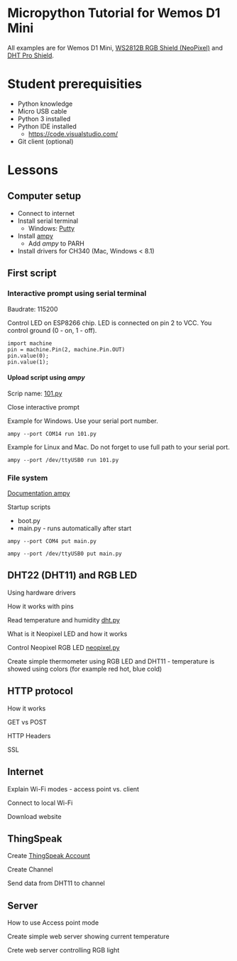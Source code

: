 # Micropython Tutorial for Wemos D1 Mini

All examples are for Wemos D1 Mini, [WS2812B RGB Shield (NeoPixel)](https://www.wemos.cc/product/ws2812b-rgb-shield.html) and [DHT Pro Shield](https://www.wemos.cc/product/dht-pro-shield.html).

# Student prerequisities

* Python knowledge
* Micro USB cable
* Python 3 installed
* Python IDE installed
  * https://code.visualstudio.com/
* Git client (optional)

# Lessons

## Computer setup

* Connect to internet
* Install serial terminal 
  * Windows: [Putty](http://www.putty.org/)
* Install [ampy](https://learn.adafruit.com/micropython-basics-load-files-and-run-code/overview)
  * Add _ampy_ to PARH
* Install drivers for CH340 (Mac, Windows < 8.1)

## First script

### Interactive prompt using serial terminal

Baudrate: 115200

Control LED on ESP8266 chip. LED is connected on pin 2 to VCC. You control ground (0 - on, 1 - off).

```
import machine
pin = machine.Pin(2, machine.Pin.OUT)
pin.value(0);
pin.value(1);
```

#### Upload script using _ampy_

Scrip name: [101.py](101.py)

Close interactive prompt

Example for Windows. Use your serial port number.

```
ampy --port COM14 run 101.py
```

Example for Linux and Mac. Do not forget to use full path to your serial port.

```
ampy --port /dev/ttyUSB0 run 101.py
```

### File system

[Documentation ampy](https://learn.adafruit.com/micropython-basics-load-files-and-run-code/file-operations)

Startup scripts
* boot.py
* main.py - runs automatically after start

```
ampy --port COM4 put main.py
```

```
ampy --port /dev/ttyUSB0 put main.py
```

## DHT22 (DHT11) and RGB LED

Using hardware drivers

How it works with pins

Read temperature and humidity [dht.py](dht.py)

What is it Neopixel LED and how it works

Control Neopixel RGB LED [neopixel.py](neopixel.py)

Create simple thermometer using RGB LED and DHT11 - temperature is showed using colors (for example red hot, blue cold)

## HTTP protocol

How it works

GET vs POST

HTTP Headers

SSL

## Internet

Explain Wi-Fi modes - access point vs. client

Connect to local Wi-Fi

Download website

## ThingSpeak

Create [ThingSpeak Account](https://thingspeak.com/)

Create Channel

Send data from DHT11 to channel

## Server

How to use Access point mode

Create simple web server showing current temperature

Crete web server controlling RGB light

